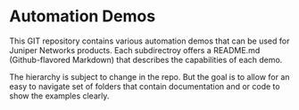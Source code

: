 Automation Demos
================

This GIT repository contains various automation demos that can be used for Juniper Networks products. Each subdirectroy offers a README.md (Github-flavored Markdown) that describes the capabilities of each demo.

The hierarchy is subject to change in the repo. But the goal is to allow for an easy to navigate set of folders that contain documentation and or code to show the examples clearly.
